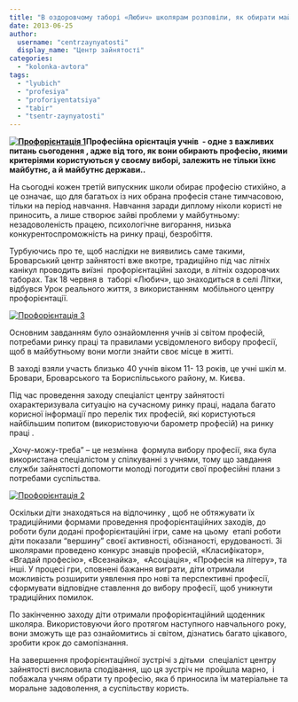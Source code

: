 ```yaml
---
title: "В оздоровчому таборі «Любич» школярам розповіли, як обирати майбутню професію"
date: 2013-06-25
author: 
  username: "centrzaynyatosti"
  display_name: "Центр зайнятості"
categories: 
  - "kolonka-avtora"
tags: 
  - "lyubich"
  - "profesiya"
  - "proforiyentatsiya"
  - "tabir"
  - "tsentr-zaynyatosti"
---
```


**[![Профорієнтація 1](https://mpz.brovary.org/wp-content/uploads/2013/06/Proforiyentatsiya-1.jpg)](https://mpz.brovary.org/wp-content/uploads/2013/06/Proforiyentatsiya-1.jpg)Професійна орієнтація учнів  - одне з важливих питань сьогодення , адже від того, як вони обирають професію, якими критеріями користуються у своєму виборі, залежить не тільки їхнє майбутнє, а й майбутнє держави..**

На сьогодні кожен третій випускник школи обирає професію стихійно, а це означає, що для багатьох із них обрана професія стане тимчасовою, тільки на період навчання. Навчання заради диплому ніколи користі не приносить, а лише створює зайві проблеми у майбутньому: незадоволеність працею, психологічне вигорання, низька конкурентоспроможність на ринку праці, безробіття.

Турбуючись про те, щоб наслідки не виявились саме такими, Броварський центр зайнятості вже вкотре, традиційно під час літніх канікул проводить виїзні  профорієнтаційні заходи, в літніх оздоровчих таборах. Так 18 червня в  таборі «Любич», що знаходиться в селі Літки, відбувся Урок реального життя, з використанням  мобільного центру профорієнтації.

[![Профорієнтація 3](https://mpz.brovary.org/wp-content/uploads/2013/06/Proforiyentatsiya-3.jpg)](https://mpz.brovary.org/wp-content/uploads/2013/06/Proforiyentatsiya-3.jpg)

Основним завданням було ознайомлення учнів зі світом професій, потребами ринку праці та правилами усвідомленого вибору професії, щоб в майбутньому вони могли знайти своє місце в житті.

В заході взяли участь близько 40 учнів віком 11- 13 років, це учні шкіл м. Бровари, Броварського та Бориспільського району, м. Києва.

Під час проведення заходу спеціаліст центру зайнятості охарактеризувала ситуацію на сучасному ринку праці, надала багато корисної інформації про перелік тих професій, які користуються найбільшим попитом (використовуючи барометр професій) на ринку праці .

„Хочу-можу-треба” – це незмінна  формула вибору професії, яка була використана спеціалістом у спілкуванні з учнями, тому що завдання служби зайнятості допомогти молоді погодити свої професійні плани з потребами суспільства.

[![Профорієнтація 2](https://mpz.brovary.org/wp-content/uploads/2013/06/Proforiyentatsiya-2.jpg)](https://mpz.brovary.org/wp-content/uploads/2013/06/Proforiyentatsiya-2.jpg)

Оскільки діти знаходяться на відпочинку , щоб не обтяжувати їх традиційними формами проведення профорієнтаційних заходів, до роботи були додані профорієнтаційні ігри, саме на цьому  етапі роботи діти показали “вершину” своєї активності, обізнаності, ерудованості. Зі школярами проведено конкурс знавців професій, «Класифікатор», «Вгадай професію», «Всезнайка»,  «Асоціація», «Професія на літеру», та інші. У процесі гри, сповнені бажання виграти, діти отримали можливість розширити уявлення про нові та перспективні професії, сформувати відповідне ставлення до вибору професії, щоб уникнути традиційних помилок.

По закінченню заходу діти отримали профорієнтаційний щоденник школяра. Використовуючи його протягом наступного навчального року, вони зможуть ще раз ознайомитись зі світом, дізнатись багато цікавого, зробити крок до самопізнання.

На завершення профорієнтаційної зустрічі з дітьми  спеціаліст центру зайнятості висловила сподівання, що ця зустріч не пройшла марно,  і побажала учням обрати ту професію, яка б приносила їм матеріальне та моральне задоволення, а суспільству користь.
